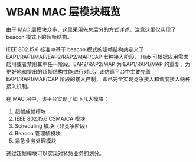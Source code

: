 # WBAN MAC 层模块概览

由于 MAC 层模块众多，这里采用先总后分的方式详述。注意这里仅实现了 beacon 模式下的超帧结构。

IEEE 802.15.6 标准中基于 beacon 模式的超帧结构共定义了EAP1/RAP1/MAP/EAP2/RAP2/MAP/CAP 七种接入阶段， Hub 可根据应用需求启用或者禁用其中任一阶段。EAP2/RAP2/MAP 为 EAP1/RAP1/MAP 的重复，为更好地和提出的超帧结构性能进行对比，该仿真平台中主要完善 EAP1/RAP1/MAP/CAP 阶段的接入控制， 即已完全实现竞争接入和调度接入两种接入机制。

在 MAC 层中，该平台实现了如下几大模块：

1. 超帧成帧模块
2. IEEE 802.15.6 CSMA/CA 模块
3. Scheduling 模块（非竞争阶段）
4. Beacon 管理帧模块
5. 紧急业务处理模块

通过超帧模块可以实现对紧急业务的划分。